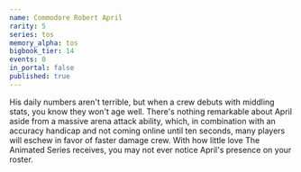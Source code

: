 ```yaml
---
name: Commodore Robert April
rarity: 5
series: tos
memory_alpha: tos
bigbook_tier: 14
events: 0
in_portal: false
published: true
---
```


His daily numbers aren't terrible, but when a crew debuts with middling stats, you know they won't age well. There's nothing remarkable about April aside from a massive arena attack ability, which, in combination with an accuracy handicap and not coming online until ten seconds, many players will eschew in favor of faster damage crew. With how little love The Animated Series receives, you may not ever notice April's presence on your roster.
